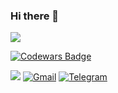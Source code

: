  ### Hi there 👋
<!-- First widget -->
<!--  <img src="https://myreadme.vercel.app/api/embed/mrgsdev?panels=userstatistics,toprepositories,toplanguages,commitgraph" alt="reimaginedreadme" />   -->
<!-- <img src="https://myreadme.vercel.app/api/embed/mrgsdev?panels=userstatistics,toplanguages" alt="reimaginedreadme" />  -->

<!-- Second widget -->
<!-- <a href="http://www.github.com/mrgsdev"><img src="https://github-readme-stats.vercel.app/api?username=mrgsdev&show_icons=true&hide=&count_private=true&title_color=0891b2&text_color=ffffff&icon_color=0891b2&bg_color=1c1917&hide_border=true&show_icons=true" alt="iamalexmih's GitHub stats" /></a>   -->

<!-- Second widget -->
<a href="http://www.github.com/mrgsdev"><img src="https://github-readme-streak-stats.herokuapp.com/?user=mrgsdev&stroke=ffffff&background=1c1917&ring=0891b2&fire=0891b2&currStreakNum=ffffff&currStreakLabel=0891b2&sideNums=ffffff&sideLabels=ffffff&dates=ffffff&hide_border=true" /></a>

<!-- Codewars widget -->
[![Codewars Badge](https://www.codewars.com/users/mrgsdev/badges/large)](https://www.codewars.com/users/mrgsdev)

![](https://komarev.com/ghpvc/?username=\&style=flat)
[<img alt="Gmail" src="https://img.shields.io/badge/Gmail-D14836?style=flat&logo=gmail&logoColor=white" />][Gmail]
[<img alt="Telegram" src="https://img.shields.io/badge/Telegram%20-%231877F2.svg?&style=flat&logo=Telegram"/>][Telegram]

 
[Telegram]:https://teleg.run/mrgsdev
[Gmail]: mrgsdev@gmail.com 
 


<!-- - 👀 I’m interested in iOS development
- 🌱 I’m currently learning Swift
- 👀 I’m interested in iOS development
- 📫 How to reach me: 
 -->




 
<!-- (https://github.com/antonkomarev/github-profile-views-counter) -->



